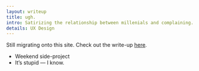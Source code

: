 ```yaml
---
layout: writeup
title: ugh.
intro: Satirizing the relationship between millenials and complaining.
details: UX Design
---
```


Still migrating onto this site. Check out the write-up <a href='https://medium.com/@wilburchen/ugh-9c14dfe7a33d#.1jvcjnid4'>here</a>.

- Weekend side-project
- It’s stupid — I know.

<!-- # Background

There’s no doubting the stress-relieving, cathartic value in complaining or confession. Whether it be in a church confessional, face-to-face, or online, there are probably some psychological studies regarding the positive effects it has on one’s mental state.

However, as *millenials*, we’ve fostered a culture around it. We love it. It’s not uncommon for someone to just, for the lack of a better term, go *off*, going on about the trivialities of the day. 

![ugh background](/files/ugh_background.png "ugh. background")

An online trend that I’ve observed (and been on both sides of) is the above example of a modern online rant. As someone who claims to only be a millenial “ironically,” I really try *not* to do this. We’re generally quite privileged in life, and don’t truly have much to complain about. I’d feel guilty going off about something insignificant, placing importance on my well-being and entitlement to sympathy. 

But sometimes people really *do* want to complain about the little frivolities.

Meanwhile, the person being complained to is indifferent and defaults to generic feigned sympathy. 

# Make a thing

So I though it would be *hilarious* to make a bot to complain to — one that doesn’t try to empathize with you or be your therapist (like *Siri*), but just listen to you and sympathize. It validates your complaints regardless of validity — it doesn’t do any more than you want.

I described the idea as “SmarterChild meets Online Diaries.” 

### Goals

- Provide a safe, confidential place for anyone to complain about anything.
- Provide stress-relief
- Provide sympathy

All while satirizing the so-called online rant of the millenial.

I quickly mocked-up my idea in Balsamiq. It included sliders to toggle the bot’s “personality,“ as well as a toggle to turn it on or off.

![ugh initial mockup](/files/ugh_initial.png "ugh. initial mockup")

Chat-logs could be sent to one’s e-mail, for storage/organization/sharing with friends. Otherwise, it was to be confirmed in the copy that the records would be erased forever.

# Feedback





 -->




















